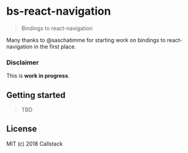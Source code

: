 # bs-react-navigation

> Bindings to react-navigation

Many thanks to @saschatimme for starting work on bindings to react-navigation in the first place.

### Disclaimer

This is **work in progress**.

## Getting started

> TBD

## License

MIT (c) 2018 Callstack
